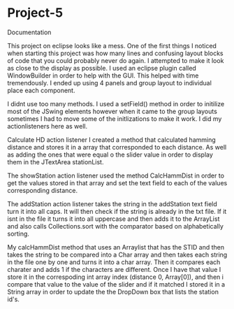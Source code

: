 # Project-5
Documentation

This project on eclipse looks like a mess. One of the first things I noticed when starting this project was how many lines and confusing layout blocks of code that you could probably never do again. I attempted to make it look as close to the display as possible. I used an eclipse plugin called WindowBuilder in order to help with the GUI. This helped with time tremendously. I ended up using 4 panels and group layout to individual place each component. 

I didnt use too many methods. I used a setField() method in order to initilize most of the JSwing elements however when it came to the group layouts sometimes I had to move some of the initlizations to make it work. I did my actionlisteners here as well. 

Calculate HD action listener I created a method that calculated hamming distance and stores it in a array that corresponded to each distance. As well as adding the ones that were equal o the slider value in order to display them in the JTextArea stationList. 

The showStation action listener used the method CalcHammDist in order to get the values stored in that array and set the text field to each of the values corresponding distance. 

The addStation action listener takes the string in the addStation text field turn it into all caps. It will then check if the string is already in the txt file. If it isnt in the file it turns it into all uppercase and then adds it to the ArrayList and also calls Collections.sort with the comparator based on alphabetically sorting. 

My calcHammDist method that uses an Arraylist that has the STID and then takes the string to be compared into a Char array and then takes each string in the file one by one and turns it into a char array. Then it compares each charater and adds 1 if the characters are different. Once I have that value I store it in the correspoding int array index (distance 0, Array[0]), and then i compare that value to the value of the slider and if it matched I stored it in a String array in order to update the the DropDown box that lists the station id's. 


                                                  
